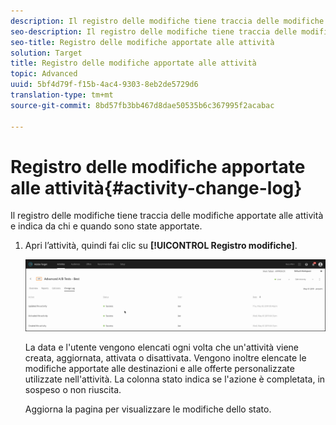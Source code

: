 ```yaml
---
description: Il registro delle modifiche tiene traccia delle modifiche apportate alle attività e indica da chi e quando sono state apportate.
seo-description: Il registro delle modifiche tiene traccia delle modifiche apportate alle attività e indica da chi e quando sono state apportate.
seo-title: Registro delle modifiche apportate alle attività
solution: Target
title: Registro delle modifiche apportate alle attività
topic: Advanced
uuid: 5bf4d79f-f15b-4ac4-9303-8eb2de5729d6
translation-type: tm+mt
source-git-commit: 8bd57fb3bb467d8dae50535b6c367995f2acabac

---
```



# Registro delle modifiche apportate alle attività{#activity-change-log}

Il registro delle modifiche tiene traccia delle modifiche apportate alle attività e indica da chi e quando sono state apportate.

1. Apri l’attività, quindi fai clic su **[!UICONTROL Registro modifiche]**.

   ![Registro delle modifiche apportate alle attività](/help/c-activities/assets/change_log.png)

   La data e l'utente vengono elencati ogni volta che un'attività viene creata, aggiornata, attivata o disattivata. Vengono inoltre elencate le modifiche apportate alle destinazioni e alle offerte personalizzate utilizzate nell'attività. La colonna stato indica se l'azione è completata, in sospeso o non riuscita.

   Aggiorna la pagina per visualizzare le modifiche dello stato.
